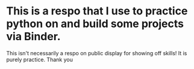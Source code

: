# This is a respo that I use to practice python on and build some projects via Binder. 
This isn't necessarily a respo on public display for showing off skills! It is purely practice.
Thank you
